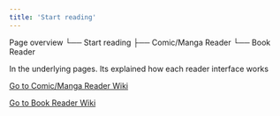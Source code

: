 ```yaml
---
title: 'Start reading'
---
```


Page overview
└── Start reading
     ├── Comic/Manga Reader
     └── Book Reader

In the underlying pages. Its explained how each reader interface works

[Go to Comic/Manga Reader Wiki](./comic-manga-reader)

[Go to Book Reader Wiki](./book-reader)